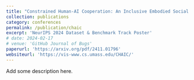 ```yaml
---
title: "Constrained Human-AI Cooperation: An Inclusive Embodied Social Intelligence Challenge"
collection: publications
category: conferences
permalink: /publication/chaic
excerpt: 'NeurIPS 2024 Dataset & Benchmark Track Poster'
# date: 2024-02-17
# venue: 'GitHub Journal of Bugs'
paperurl: 'https://arxiv.org/pdf/2411.01796'
websiteurl: 'https://vis-www.cs.umass.edu/CHAIC/'
---
```


Add some description here.

